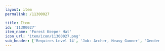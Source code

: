 ```yaml
---
layout: item
permalink: /11300027

title: Item
id: '11300027'
item_name: 'Forest Keeper Hat'
icon_url: 'item/icon/11300027.png'
sub_header: ['Requires Level 14', 'Job: Archer, Heavy Gunner', 'Gender: All']
---
```

